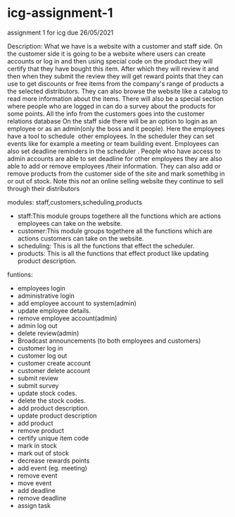 # icg-assignment-1
assignment 1 for icg due 26/05/2021

Description:
What we have is a website with a customer and staff side. On the customer side it is going to be a website where users can create accounts or log in and then using special code on the product they will certify that they have bought this item. After which they will review it and then when they submit the review they will get reward points that they can use to get discounts or free items from the company's range of products a the selected distributors. They can also browse the website like a catalog to read more information about the items. There will also be a special section where people who are logged in can do a survey about the products for some points. All the info from the customers goes into the customer relations database
On the staff side there will be an option to login as an employee or as an admin(only the boss and it people). Here the employees have a tool to schedule  other employees. In the scheduler they can set events like for example a meeting or team building event. Employees can also set deadline reminders in the scheduler . People who have access to admin accounts are able to set deadline for other employees they are also able to add or remove employees /their information. They can also add or remove products from the customer side of the site and mark somethibg in or out of stock.
Note this *not* an online selling website they continue to sell through their distributors

modules: staff,customers,scheduling,products

- staff:This module groups togethere all the functions which are actions employees can take on the website.
- customer:This module groups togethere all the functions which are actions customers can take on the website.
- scheduling: This is all the functions that effect the scheduler.
- products: This is all the functions that effect product like updating product description.

funtions:

- employees login
- administrative login
- add employee account to system(admin)
- update employee details.
- remove employee account(admin)
- admin log out
- delete review(admin)
- Broadcast announcements (to both employees and customers)
- customer log in
- customer log out
- customer create account
- customer delete account
- submit review
- submit survey
- update stock codes.
- delete the stock codes.
- add product description.
- update product description
- add product
- remove product
- certify unique item code
- mark in stock
- mark out of stock
- decrease rewards points
- add event (eg. meeting)
- remove event
- move event
- add deadline
- remove deadline
- assign task
 
